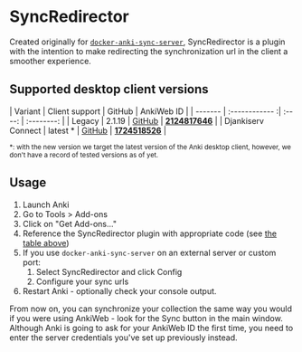 # SyncRedirector

Created originally for
[`docker-anki-sync-server`](/Projects/anki-sync-server/),
SyncRedirector is a plugin with the intention to make redirecting the
synchronization url in the client a smoother experience.

## Supported desktop client versions

| Variant | Client support | GitHub | AnkiWeb ID |
| ------- | :------------ :| :----: | :--------: |
| Legacy  | 2.1.19 | [GitHub](https://github.com/ankicommunity/anki-desktop-addons/tree/main/SyncRedirector-legacy) | [**2124817646**](https://ankiweb.net/shared/info/2124817646) |
| Djankiserv Connect | latest * | [GitHub](https://github.com/ankicommunity/anki-desktop-addons/tree/main/SyncRedirector) | [**1724518526**](https://ankiweb.net/shared/info/1724518526) |

<sup>*: with the new version we target the latest version of the Anki desktop client, however, we don't have a record of tested versions as of yet.</sup>

## Usage

1. Launch Anki
2. Go to Tools > Add-ons
3. Click on "Get Add-ons..."
4. Reference the SyncRedirector plugin with appropriate code (see [the table above](#supported-desktop-client-versions))
5. If you use `docker-anki-sync-server` on an external server or custom port:
      1. Select SyncRedirector and click Config
      2. Configure your sync urls
6. Restart Anki - optionally check your console output.

From now on, you can synchronize your collection the same way you would if you were using AnkiWeb - look for the Sync button in the main window. Although Anki is going to  ask for your AnkiWeb ID the first time, you need to enter the server credentials you've set up previously instead.
